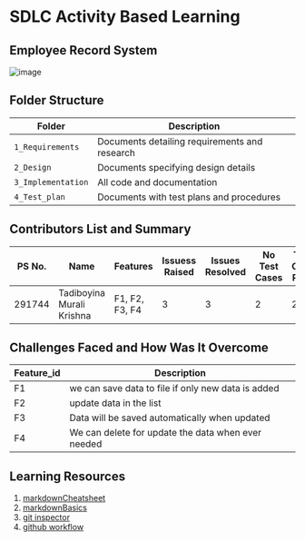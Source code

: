 # SDLC Activity Based Learning


## Employee Record System

![image](https://github.com/murali980/StepIn_Mini_Project/blob/master/1_Requirements/insan-kaynaklar%C4%B1-png-7.png)


## Folder Structure
Folder             | Description
-------------------| -----------------------------------------
`1_Requirements`   | Documents detailing requirements and research
`2_Design`         | Documents specifying design details
`3_Implementation` | All code and documentation
`4_Test_plan`      | Documents with test plans and procedures

## Contributors List and Summary

PS No. |           Name           |     Features     | Issuess Raised |Issues Resolved|No Test Cases|Test Case Pass
-------|--------------------------|------------------|----------------|---------------|-------------|--------------
291744 | Tadiboyina Murali Krishna|  F1, F2, F3, F4  |       3        |       3       |      2      |    2     

## Challenges Faced and How Was It Overcome
Feature_id |         Description
-----------|-----------------------------------------------------------
F1         | we can save data to file if only new data is added
F2         | update data in the list 
F3         | Data will be saved automatically when updated
F4         | We can delete for update the data when ever needed

## Learning Resources
1. [markdownCheatsheet](https://github.com/adam-p/markdown-here/wiki/Markdown-Cheatsheet)
2. [markdownBasics](https://guides.github.com/features/mastering-markdown/)
3. [git inspector](https://github.com/ejwa/gitinspector.git)
4. [github workflow](https://docs.github.com/en/actions/learn-github-action)

